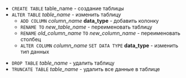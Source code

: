 * `CREATE TABLE` table_name - создание таблицы
* `ALTER TABLE` *table_name* - изменить таблицу
	* `ADD COLUMN` *column_name* **data_type** - добавить колонку
	* `RENAME TO` *new_table_name* - переименовать таблицу
	* `RENAME` *old_column_name* `TO` *new_column_name* - переименовать столбец
	* `ALTER COLUMN` *column_name* `SET DATA TYPE` **data_type** - изменить тип данных
- `DROP TABLE` *table_name* - удалить таблицу
- `TRUNCATE TABLE` *table_name* - удалить все данные в таблице